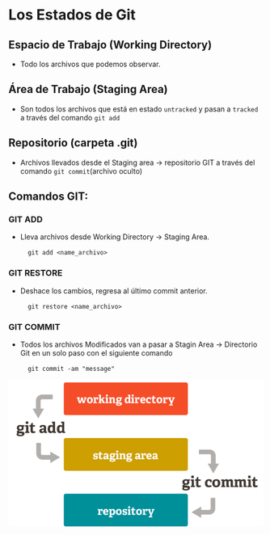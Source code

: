 # Los Estados de Git

## Espacio de Trabajo (Working Directory)
- Todo los archivos que podemos observar.

## Área de Trabajo (Staging Area)
- Son todos los archivos que está en estado `untracked` y pasan a `tracked` a través del comando `git add` 
## Repositorio (carpeta .git)
- Archivos llevados desde el Staging area -> repositorio GIT a través del comando `git commit`(archivo oculto)


## Comandos GIT: 


### GIT ADD
- Lleva archivos desde Working Directory -> Staging Area.

        git add <name_archivo>


### GIT RESTORE
- Deshace los cambios, regresa al último commit anterior.

        git restore <name_archivo>


### GIT COMMIT
- Todos los archivos Modificados van a pasar a Stagin Area -> Directorio Git en un solo paso con el siguiente comando

        git commit -am "message"

!["Estados de GIT"](./img/GitEstados.png)